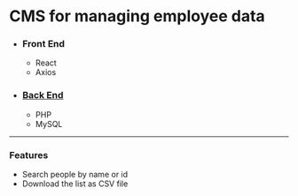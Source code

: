# CMS for managing employee data

- ### Front End
  * React
  * Axios
 

- ### [Back End](https://github.com/briandhkim/phpTable)
  * PHP
  * MySQL

------------

### Features
  - Search people by name or id
  - Download the list as CSV file
  
